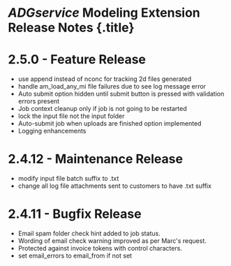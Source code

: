 # _ADGservice_ Modeling Extension Release Notes {.title}

# 2.5.0 - Feature Release

* use append instead of nconc for tracking 2d files generated
* handle am_load_any_mi file failures due to see log message error
* Auto submit option hidden until submit button is pressed with validation errors
  present
* Job context cleanup only if job is not going to be restarted
* lock the input file not the input folder
* Auto-submit job when uploads are finished option implemented
* Logging enhancements

# 2.4.12 - Maintenance Release

* modify input file batch suffix to .txt
* change all log file attachments sent to customers to have .txt suffix

# 2.4.11 - Bugfix Release

* Email spam folder check hint added to job status.
* Wording of email check warning improved as per Marc's request.
* Protected against invoice tokens with control characters.
* set email_errors to email_from if not set
